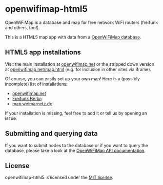# openwifimap-html5

OpenWiFiMap is a database and map for free network WiFi routers (freifunk and others, too!). 

This is a HTML5 map app with data from a [OpenWiFiMap database](https://github.com/freifunk/openwifimap-api/).

## HTML5 app installations

Visit the main installation at [openwifimap.net](https://openwifimap.net/) or the stripped down version at [openwifimap.net/map.html](https://openwifimap.net/map.html) (e.g. for inclusion in other sites via iframe). 

Of course, you can easily set up your own map! Here is a (possibly incomplete) list of installations:
* [openwifimap.net](https://openwifimap.net/)
* [Freifunk Berlin](https://berlin.freifunk.net/network/map/)
* [map.weimarnetz.de](https://map.weimarnetz.de/)

If your installation is missing, feel free to add it or tell us by opening an issue.

## Submitting and querying data

If you want to submit nodes to the database or if you want to query the database, please take a look at the [OpenWiFiMap API documentation](https://github.com/freifunk/openwifimap-api/blob/master/API.md).

## License

openwifimap-html5 is licensed under the [MIT license](https://opensource.org/licenses/MIT).
